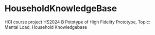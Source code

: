 
# HouseholdKnowledgeBase
HCI course project HS2024
B Pototype of High Fidelity Prototype,
Topic: Mental Load, Household Knowledgebase
